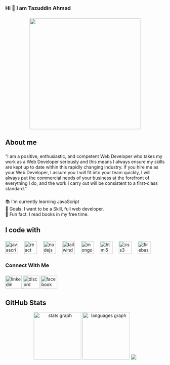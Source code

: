 <h3 align="left">Hi 👋 I am Tazuddin Ahmad</h3>

###

<div align="center">
  <img height="350" src="https://scontent.fdac41-1.fna.fbcdn.net/v/t39.30808-6/476503917_9336002673180402_5215390031825706487_n.png?_nc_cat=108&ccb=1-7&_nc_sid=cc71e4&_nc_eui2=AeE92PPFV9MiF_cwIOCvArl3TfHt-Bs94MtN8e34Gz3gy_-rE0B56UAiRRfVic5GZpOs2ZmTSqLs1TOuGGV-6Dl9&_nc_ohc=lwsGbc3JGwQQ7kNvgEQjyES&_nc_zt=23&_nc_ht=scontent.fdac41-1.fna&_nc_gid=AlYaD-ZQnKDUIo_BT3yxQcQ&oh=00_AYCJ7lO5VFMhOj0991J0q-u695ZQ8zOKT1CHpc7ypR0I_A&oe=67A8E679"  />
</div>


###
<h2 align="left">About me</h2>

###

<p align="left">“I am a positive, enthusiastic, and competent Web Developer who takes my work as a Web Developer seriously and this means I always ensure my skills are kept up to date within this rapidly changing industry. If you hire me as your Web Developer, I assure you I will fit into your team quickly, I will always put the commercial needs of your business at the forefront of everything I do, and the work I carry out will be consistent to a first-class standard.”</p>

###

<p align="left">📚 I'm currently learning JavaScript<br>🎯 Goals: I want to be a Skill, full web developer.<br>🎲 Fun fact: I read books in my free time.</p>

###

<h2 align="left">I code with</h2>

###

<div align="left">
  <img src="https://cdn.jsdelivr.net/gh/devicons/devicon/icons/javascript/javascript-original.svg" height="40" alt="javascript logo"  />
  <img width="12" />
  <img src="https://cdn.jsdelivr.net/gh/devicons/devicon/icons/react/react-original.svg" height="40" alt="react logo"  />
  <img width="12" />
  <img src="https://cdn.jsdelivr.net/gh/devicons/devicon/icons/nodejs/nodejs-original.svg" height="40" alt="nodejs logo"  />
  <img width="12" />
  <img src="https://cdn.jsdelivr.net/gh/devicons/devicon/icons/tailwindcss/tailwindcss-original-wordmark.svg" height="40" alt="tailwindcss logo"  />
  <img width="12" />
  <img src="https://cdn.jsdelivr.net/gh/devicons/devicon/icons/mongodb/mongodb-original.svg" height="40" alt="mongodb logo"  />
  <img width="12" />
  <img src="https://cdn.jsdelivr.net/gh/devicons/devicon/icons/html5/html5-original.svg" height="40" alt="html5 logo"  />
  <img width="12" />
  <img src="https://cdn.jsdelivr.net/gh/devicons/devicon/icons/css3/css3-original.svg" height="40" alt="css3 logo"  />
  <img width="12" />
  <img src="https://cdn.jsdelivr.net/gh/devicons/devicon/icons/firebase/firebase-plain.svg" height="40" alt="firebase logo"  />
</div>

###

<h3 align="left">Connect With Me</h3>

###

<div align="left">
  <a href="https://www.linkedin.com/in/tazuddin-ahmad-4a5673270/" target="_blank">
    <img src="https://raw.githubusercontent.com/maurodesouza/profile-readme-generator/master/src/assets/icons/social/linkedin/default.svg" width="52" height="40" alt="linkedin logo"  />
  </a>
  <img src="https://raw.githubusercontent.com/maurodesouza/profile-readme-generator/master/src/assets/icons/social/discord/default.svg" width="52" height="40" alt="discord logo"  />
  <a href="https://www.facebook.com/taz.uddin.7" target="_blank">
    <img src="https://raw.githubusercontent.com/maurodesouza/profile-readme-generator/master/src/assets/icons/social/facebook/default.svg" width="52" height="40" alt="facebook logo"  />
  </a>
</div>



<h2 align="left">GitHub Stats</h2>

<div align="center">
  <img src="https://github-readme-stats.vercel.app/api?username=Tazuddin26&hide_title=false&hide_rank=false&show_icons=true&include_all_commits=true&count_private=true&disable_animations=false&theme=dracula&locale=en&hide_border=false&order=1" height="150" alt="stats graph"  />
  <img src="https://github-readme-stats.vercel.app/api/top-langs?username=Tazuddin26&locale=en&hide_title=false&layout=compact&card_width=320&langs_count=5&theme=dracula&hide_border=false&order=2" height="150" alt="languages graph"  />
 <img src="https://streak-stats.demolab.com?user=Tazudin26"
    />  
</div>


###

